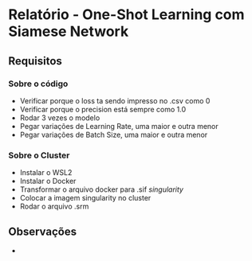 # Relatório - One-Shot Learning com Siamese Network 

##  Requisitos

### Sobre o código
- Verificar porque o loss ta sendo impresso no .csv como 0
- Verificar porque o precision está sempre como 1.0
- Rodar 3 vezes o modelo
- Pegar variações de Learning Rate, uma maior e outra menor
- Pegar variações de Batch Size, uma maior e outra menor

### Sobre o Cluster
- Instalar o WSL2
- Instalar o Docker
- Transformar o arquivo docker para .sif *singularity*
- Colocar a imagem singularity no cluster
- Rodar o arquivo .srm

## Observações
- 